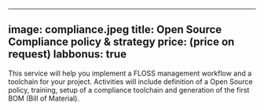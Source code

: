<!--
SPDX-FileCopyrightText: NOI Techpark <digital@noi.bz.it>

SPDX-License-Identifier: CC0-1.0
-->

---
image: compliance.jpeg
title: Open Source Compliance policy & strategy
price: (price on request) 
labbonus: true
--- 

This service will help you implement a FLOSS management workflow and a toolchain for your project. Activities will include definition of a Open Source policy, training, setup of a compliance toolchain and generation of the first BOM (Bill of Material).

<!--more--> 
